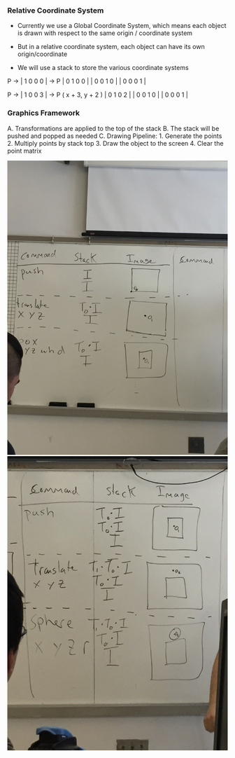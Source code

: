 ### Relative Coordinate System
- Currently we use a Global Coordinate System, which means each object is drawn with respect to the same origin / coordinate system

- But in a relative coordinate system, each object can have its own origin/coordinate
- We will use a stack to store the various coordinate systems

P -> | 1 0 0 0 | -> P
	 | 0 1 0 0 |
	 | 0 0 1 0 |
	 | 0 0 0 1 |
	 
P -> | 1 0 0 3 | -> P ( x + 3, y + 2 )
     | 0 1 0 2 | 
	 | 0 0 1 0 |
	 | 0 0 0 1 |

### Graphics Framework
A. Transformations are applied to the top of the stack
B. The stack will be pushed and popped as needed
C. Drawing Pipeline: 
	1. Generate the points
	2. Multiply points by stack top
	3. Draw the object to the screen
	4. Clear the point matrix
	
![Stack Follow](images/stack.jpg)
![Stack Follow 2](images/stack2.jpg)
